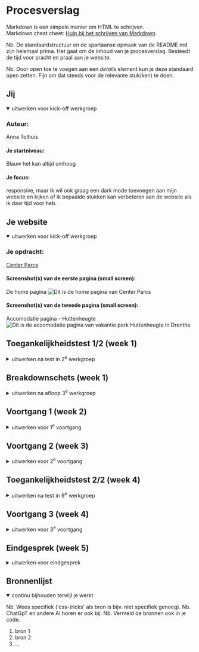# Procesverslag
Markdown is een simpele manier om HTML te schrijven.  
Markdown cheat cheet: [Hulp bij het schrijven van Markdown](https://github.com/adam-p/markdown-here/wiki/Markdown-Cheatsheet).

Nb. De standaardstructuur en de spartaanse opmaak van de README.md zijn helemaal prima. Het gaat om de inhoud van je procesverslag. Besteedt de tijd voor pracht en praal aan je website.

Nb. Door *open* toe te voegen aan een *details* element kun je deze standaard open zetten. Fijn om dat steeds voor de relevante stuk(ken) te doen.





## Jij

<details open>
  <summary>uitwerken voor kick-off werkgroep</summary>

  ### Auteur:
  Anna Tolhuis

  #### Je startniveau:
  Blauw het kan altijd omhoog

  #### Je focus:
  responsive, maar ik wil ook graag een dark mode toevoegen aan mijn website en kijken of ik bepaalde stukken kan verbeteren aan de website als ik daar tijd voor heb.
 
</details>





## Je website

<details open>
  <summary>uitwerken voor kick-off werkgroep</summary>

  ### Je opdracht:
  [Center Parcs](https://www.centerparcs.nl)

  #### Screenshot(s) van de eerste pagina (small screen): 
  De home pagina
  <img src="readme-images/home.png" width="375px" alt="Dit is de home pagina van Center Parcs">

  #### Screenshot(s) van de tweede pagina (small screen):
  Accomodatie pagina - Huttenheugte
  <img src="readme-images/accomodatie.png" width="375px" alt="Dit is de accomodatie pagina van vakantie park Huttenheugte in Drenthe">
 
</details>



## Toegankelijkheidstest 1/2 (week 1)

<details>
  <summary>uitwerken na test in 2<sup>e</sup> werkgroep</summary>


  ### Bevindingen
  Lijst met je bevindingen die in de test naar voren kwamen:

  Bevinding afbeeldingen.
  <img src="readme-images/animaties.png" width="375px" alt="Dit zijn de animaties deze bewegen 1x">
  <img src="readme-images/buttons.png" width="375px" alt="De buttons">
  <img src="readme-images/foutmeldingen.png" width="375px" alt="De hoeveelheid foutmeldingen 255">
  <img src="readme-images/nogmeererror.png" width="375px" alt="Nog een afbeelding van de 255 foutmeldingen">
  <img src="readme-images/gaatvanscherm.png" width="375px" alt="De horrizantal scroll op destop">
  <img src="readme-images/geenalt.png" width="375px" alt="geen alternative tekst voor afbeeldingen en kaarten">
  <img src="readme-images/geenlimaardiv.png" width="375px" alt="geen lsit items maar div">
  <img src="readme-images/verborgen.png" width="375px" alt="Verborgen door JS interactie">

    Test 1: Screen reader
  - Begint met H4, loopt verder wel op volgorde van H1 naar H3 en heeft ook maar 1 H1 per pagina.
  - Gaat niet over alle Buttons en links
  - De meeste links zijn duidelijk aangegeven de namen van sommige links zijn wel heel erg lang.
  - Een paar links hebben een vragtekens door dat ze alleen icons hebben en 1 link heeft alleen een /.
  - Buttons hebben button als naam of ook weer de vraagtekens van de icons.
  - Elementen die met JS verborgen zijn zeggen geen links of buttons te hebben.

  Test 2: WCAG Check list
  Content:
  - Sommige links heten meer info of hebben geen naam en alleen een icon. De links met meer info wordt door de screenreader over heen gelezen.
  - Buttons hebben veel ?.

  Global code:
  - 255 errors
  - 15 warnings
  - 71 info messages (Niet iets om zorgen om te maken)
  - Heeft zelfs speciaal voor de karten een vergrootglas functie om de kaart beter te lezen.

  Keyboard:
  - Bij de screenreader gaat hij van het scherm voor knoppen en hamburger menu gaat hij doorheen maar hij opent hem niet dus je gaat er onzichtbaar door heen.

  Mobile and touch:
  - Horizontal scroling niet op telefoon, maar wel op destop.
  - Er zit overal veel en genoeg ruimte tussen knoppen behalve bij het kies park menu dit is erg klein.

  Headings:
  - Begint met H4

  Lists:
  - Gebruiken voornamelijk div

  Images:
  - sommige afbeeldingen hebben geen alt
  - Kaart heeft geen alt

  Media:
  Ze hebben weinig video's en audio onderdelen. Alleen de home pagina heeft boven in een video die automatisch afspeelt. Deze heeft geen geluid en kan je ook niet uitzetten.

  Controls:
  - Sommige links zijn a, sommige zijn div
  - Sommige buttos zijn div, sommige zijn buttons.

  Appearance:
  - Geen dark mode

  Animation:
  Er is een kleine animatie die niet herhaalt en niet snel afspeeld. Deze kan je alleen niet uitzetten en ook niet voor kiezen om niet af te spelen.

  Color contrast:
  - Op AA niveau checkt alles Ja.
  - Op sommige scoort ook de AAA niveau zelfs Ja.
  - Ik weet niet precies wat hij bedoelt met custom selection colors.

</details>



## Breakdownschets (week 1)

<details>
  <summary>uitwerken na afloop 3<sup>e</sup> werkgroep</summary>

  ### de hele pagina: 
  <img src="reademe-images/home.png" width="375px" alt="breakdown van de hele home pagina">

  ### dynamisch deel (bijv menu): 
  <img src="readme-images/dummy-plaatje.jpg" width="375px" alt="breakdown van een dynamisch deel">

  ### wellicht nog een dynamisch deel (bijv filter): 
  <img src="readme-images/dummy-plaatje.jpg" width="375px" alt="breakdown van nog een dynamisch deel">

</details>





## Voortgang 1 (week 2)

<details>
  <summary>uitwerken voor 1<sup>e</sup> voortgang</summary>

  ### Stand van zaken
  hier dit ging goed & dit was lastig (neem ook screenshots op van delen van je website en code)


  ### Agenda voor meeting
  samen met je groepje opstellen

  | Jeffrey      | Sarah          | Nasima  | Anna       |
  | ---            | ---                | ---          | ---              |
  | Ik denk dat ik het vooral wil hebben over mijn breakdownschets  | Ik denk dat ik ook de mijne wil checken         |    | Wat zijn op deze pagina goede onderdelen of kan ik beter een andere zoeken    |
  |  | op welke dingen we moeten letten als t gaat om html |  | Op de home pagina heb ik dit booking stukje hoe voeg ik dit juist toe in mijn HTML? |
  |           |               |         | ...              |


  ### Verslag van meeting
  hier na afloop snel de uitkomsten van de meeting vastleggen

  - punt 1
  - punt 2
  - nog een punt
  - ...

</details>





## Voortgang 2 (week 3)

<details>
  <summary>uitwerken voor 2<sup>e</sup> voortgang</summary>

  ### Stand van zaken
  hier dit ging goed & dit was lastig (neem ook screenshots op van delen van je website en code)


  ### Agenda voor meeting
  samen met je groepje opstellen

  | student 1      | student 2          | student 3    | student 4        |
  | ---            | ---                | ---          | ---              |
  | dit bespreken  | en dit             | en ik dit    | en dan ik dat    |
  | en dat ook nog | dit als er tijd is | nog een punt | dit wil ik zeker |
  | ...            | ...                | ...          | ...              |


  ### Verslag van meeting
  hier na afloop snel de uitkomsten van de meeting vastleggen

  - punt 1
  - punt 2
  - nog een punt
- ...

</details>





## Toegankelijkheidstest 2/2 (week 4)

<details>
  <summary>uitwerken na test in 9<sup>e</sup> werkgroep</summary>

  ### Bevindingen
  Lijst met je bevindingen die in de test naar voren kwamen (geef ook aan wat er verbeterd is):

</details>





## Voortgang 3 (week 4)

<details>
  <summary>uitwerken voor 3<sup>e</sup> voortgang</summary>

  ### Stand van zaken
  hier dit ging goed & dit was lastig (neem ook screenshots op van delen van je website en code)


  ### Agenda voor meeting
  samen met je groepje opstellen

  | student 1      | student 2          | student 3    | student 4        |
  | ---            | ---                | ---          | ---              |
  | dit bespreken  | en dit             | en ik dit    | en dan ik dat    |
  | en dat ook nog | dit als er tijd is | nog een punt | dit wil ik zeker |
  | ...            | ...                | ...          | ...              |


  ### Verslag van meeting
  hier na afloop snel de uitkomsten van de meeting vastleggen

  - punt 1
  - punt 2
  - nog een punt
  - ...

</details>





## Eindgesprek (week 5)

<details>
  <summary>uitwerken voor eindgesprek</summary>

  ### Je uitkomst - karakteristiek screenshots:
  <img src="readme-images/dummy-plaatje.jpg" width="375px" alt="uitomst opdracht 1">


  ### Dit ging goed/Heb ik geleerd: 
  Korte omschrijving met plaatjes

  <img src="readme-images/dummy-plaatje.jpg" width="375px" alt="top">


  ### Dit was lastig/Is niet gelukt:
  Korte omschrijving met plaatjes

  <img src="readme-images/dummy-plaatje.jpg" width="375px" alt="bummer">
</details>





## Bronnenlijst

<details open>
  <summary>continu bijhouden terwijl je werkt</summary>

  Nb. Wees specifiek ('css-tricks' als bron is bijv. niet specifiek genoeg). 
  Nb. ChatGpT en andere AI horen er ook bij.
  Nb. Vermeld de bronnen ook in je code.

  1. bron 1
  2. bron 2
  3. ...

</details>
